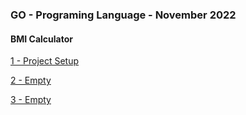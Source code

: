 ### GO - Programing Language - November 2022

#### BMI Calculator

[1 - Project Setup ](../../tree/8fe37ddaaf7e62cbb45eaddf88e72298a0f91e3b/)

[2 - Empty ](../../tree//)

[3 - Empty ](../../tree//)